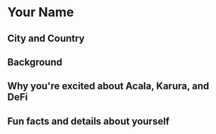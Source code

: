 # Your Name

## City and Country

## Background

## Why you're excited about Acala, Karura, and DeFi

## Fun facts and details about yourself
